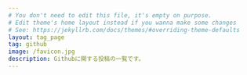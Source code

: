 ```yaml
---
# You don't need to edit this file, it's empty on purpose.
# Edit theme's home layout instead if you wanna make some changes
# See: https://jekyllrb.com/docs/themes/#overriding-theme-defaults
layout: tag_page
tag: github
image: /favicon.jpg
description: Githubに関する投稿の一覧です。
---
```

